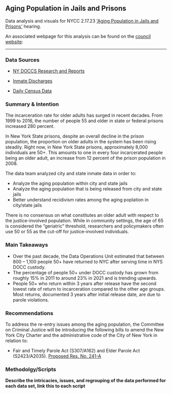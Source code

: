 ## Aging Population in Jails and Prisons

Data analysis and visuals for NYCC 2.17.23 ['Aging Population in Jails and Prisons'](https://legistar.council.nyc.gov/MeetingDetail.aspx?ID=1080355&GUID=F093B565-99BE-48A3-AC7D-BC85211E53E0&Options=info|&Search=) hearing.

An associated webpage for this analysis can be found on the [council website](https://council.nyc.gov/data/vacant-storefronts/): 

***  

### Data Sources 

- [NY DOCCS Research and Reports](https://doccs.ny.gov/research-and-reports)

- [Inmate Discharges](https://data.cityofnewyork.us/Public-Safety/Inmate-Discharges/94ri-3ium)

- [Daily Census Data](https://data.cityofnewyork.us/Public-Safety/Daily-Inmates-In-Custody/7479-ugqb)

### Summary & Intention

The incarceration rate for older adults has surged in recent decades. From 1999 to 2016, the number of people 55 and older in state or federal prisons increased 280 percent.

In New York State prisons, despite an overall decline in the prison population, the proportion on older adults in the system has been rising steadily. Right now, in New York State prisons, approximately 8,000 individuals are 50+. This amounts to one in every four incarcerated people being an older adult, an increase from 12 percent of the prison population in 2008.

The data team analyzed city and state inmate data in order to:
- Analyze the aging population within city and state jails
- Analyze the aging population that is being released from city and state jails
- Better understand recidivism rates among the aging poplation in city/state jails

There is no consensus on what constitutes an older adult with respect to the justice-involved population. While in community settings, the age of 65 is considered the “geriatric” threshold, researchers and policymakers often use 50 or 55 as the cut-off for justice-involved individuals.

### Main Takeaways

- Over the past decade, the Data Operations Unit estimated that between 800 – 1,100 people 50+ have returned to NYC after serving time in NYS DOCC custody.
- The percentage of people 50+ under DOCC custody has grown from roughly 15% in 2011 to around 23% in 2021 and is trending upwards.
- People 50+ who return within 3 years after release have the second lowest rate of return to incarceration compared to the other age groups. Most returns, documented 3 years after initial release date, are due to parole violations. 


### Recommendations

To address the re-entry issues among the aging population, the Committee on Criminal Justice will be introducing the following bills to amend the New York City Charter and the administrative code of the City of New York in relation to:

- Fair and Timely Parole Act (S307/A162) and Elder Parole Act (S2423/A2035). [Proposed Res. No. 241-A](https://legistar.council.nyc.gov/LegislationDetail.aspx?ID=5698246&GUID=33830B40-F25E-4BD8-8F07-2F8D649C22F8&Options=&Search=)

### Methodolgy/Scripts
**Describe the intricacies, issues, and regrouping of the data performed for each data set, link this to each script**